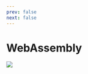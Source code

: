 ```yaml
---
prev: false
next: false
---
```


# WebAssembly

![](/static/skill-images/web-frontend--webassembly.png)
